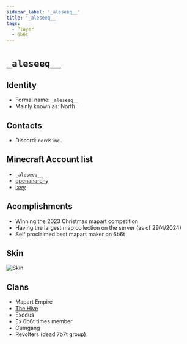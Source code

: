 ```yaml
---
sidebar_label: '_aleseeq__'
title: '_aleseeq__'
tags:
  - Player
  - 6b6t
---
```


# `_aleseeq__`

## Identity
* Formal name: `_aleseeq__`
* Mainly known as: North

## Contacts
* Discord: `nerdsinc.`

## Minecraft Account list
* [`_aleseeq__`](https://nl.namemc.com/profile/_aleseeq__.1)
* [openanarchy](https://nl.namemc.com/profile/openanarchy.4)
* [lxvy](https://nl.namemc.com/profile/lxvy.4)

## Acomplishments
* Winning the 2023 Christmas mapart competition
* Having the largest map collection on the server (as of 29/4/2024)
* Self proclaimed best mapart maker on 6b6t

## Skin
![Skin](https://s.namemc.com/3d/skin/body.png?id=8ba3245f351fe11b&model=slim&theta=30&phi=21&time=90&width=100&height=200)

## Clans
* Mapart Empire
* [The Hive](../../Groups/hive.md)
* Exodus
* Ex 6b6t times member
* Cumgang
* Revolters (dead 7b7t group)
